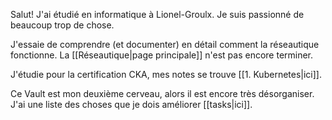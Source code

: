 Salut! J'ai étudié en informatique à Lionel-Groulx. Je suis passionné de beaucoup trop de chose.

J'essaie de comprendre (et documenter) en détail comment la réseautique fonctionne. La [[Réseautique|page principale]] n'est pas encore terminer.

J'étudie pour la certification CKA, mes notes se trouve [[1. Kubernetes|ici]].

Ce Vault est mon deuxième cerveau, alors il est encore très désorganiser. J'ai une liste des choses que je dois améliorer [[tasks|ici]].